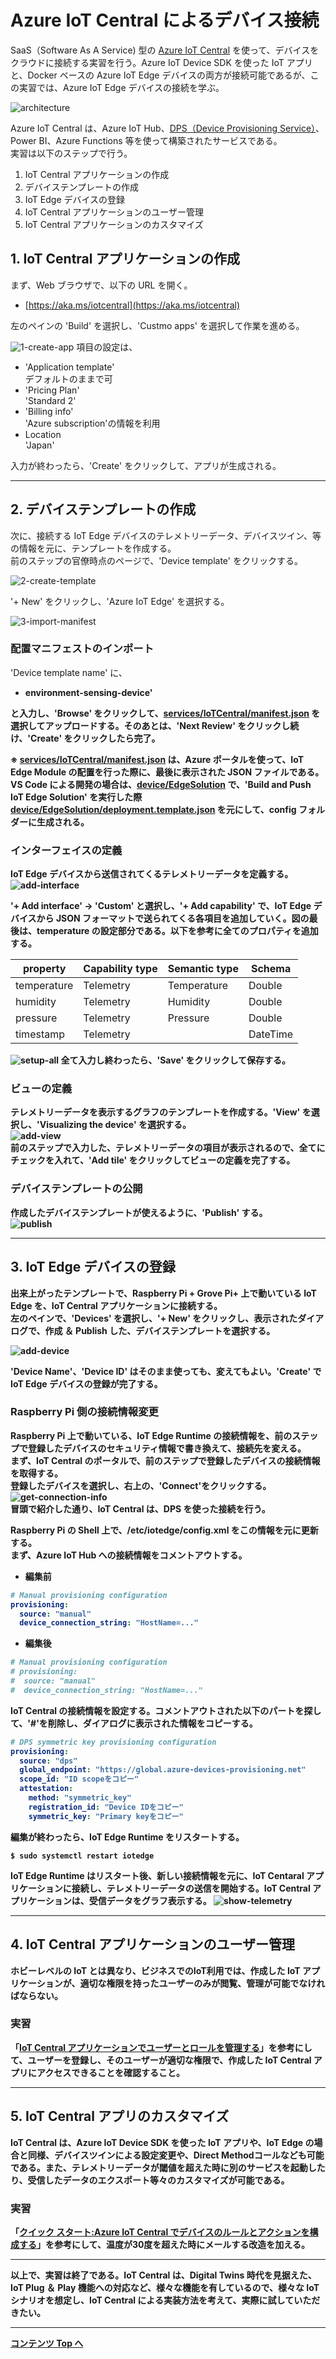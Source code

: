 # Azure IoT Central によるデバイス接続 
SaaS（Software As A Service) 型の [Azure IoT Central](https://docs.microsoft.com/ja-jp/azure/iot-central/core/overview-iot-central) を使って、デバイスをクラウドに接続する実習を行う。Azure IoT Device SDK を使った IoT アプリと、Docker ベースの Azure IoT Edge デバイスの両方が接続可能であるが、この実習では、Azure IoT Edge デバイスの接続を学ぶ。  

![architecture](../images/iot-central/architecture.png) 


Azure IoT Central は、Azure IoT Hub、[DPS（Device Provisioning Service）](https://docs.microsoft.com/ja-jp/azure/iot-dps/about-iot-dps)、Power BI、Azure Functions 等を使って構築されたサービスである。  
実習は以下のステップで行う。  

1. IoT Central アプリケーションの作成 
2. デバイステンプレートの作成
3. IoT Edge デバイスの登録 
4. IoT Central アプリケーションのユーザー管理
5. IoT Central アプリケーションのカスタマイズ  

## 1. IoT Central アプリケーションの作成 
まず、Web ブラウザで、以下の URL を開く。  
- [https://aka.ms/iotcentral](https://aka.ms/iotcentral)

左のペインの 'Build' を選択し、'Custmo apps' を選択して作業を進める。  

![1-create-app](../images/iot-central/1-create-app.png)
項目の設定は、  
- 'Application template'  
デフォルトのままで可
- 'Pricing Plan'  
'Standard 2'  
- 'Billing info'  
'Azure subscription'の情報を利用
- Location  
'Japan'

入力が終わったら、'Create' をクリックして、アプリが生成される。

---
## 2. デバイステンプレートの作成  
次に、接続する IoT Edge デバイスのテレメトリーデータ、デバイスツイン、等の情報を元に、テンプレートを作成する。  
前のステップの官僚時点のページで、'Device template' をクリックする。  

![2-create-template](../images/iot-central/2-create-template.png)

'+ New' をクリックし、'Azure IoT Edge' を選択する。  

![3-import-manifest](../images/iot-central/3-import-manifest.png)  


### 配置マニフェストのインポート  
'Device template name' に、  
- <b>environment-sensing-device'  

と入力し、'Browse' をクリックして、[services/IoTCentral/manifest.json](../services/IoTCentral/manifest.json) を選択してアップロードする。そのあとは、'Next Review' をクリックし続け、'Create' をクリックしたら完了。  

※ <b>[services/IoTCentral/manifest.json](../services/IoTCentral/manifest.json)</b> は、Azure ポータルを使って、IoT Edge Module の配置を行った際に、最後に表示された JSON ファイルである。VS Code による開発の場合は、[device/EdgeSolution](device/EdgeSolution) で、'Build and Push IoT Edge Solution' を実行した際 [device/EdgeSolution/deployment.template.json](../device/EdgeSolution/deployment.template.json) を元にして、config フォルダーに生成される。  

### インターフェイスの定義  
IoT Edge デバイスから送信されてくるテレメトリーデータを定義する。  
![add-interface](../images/iot-central/4-add-interface.png)  

'+ Add interface' → 'Custom' と選択し、'+ Add capability' で、IoT Edge デバイスから JSON フォーマットで送られてくる各項目を追加していく。図の最後は、<b>temperature</b> の設定部分である。以下を参考に全てのプロパティを追加する。  

|property|Capability type|Semantic type|Schema|
|---|---|---|---|
|temperature|Telemetry|Temperature|Double|
|humidity|Telemetry|Humidity|Double|
|pressure|Telemetry|Pressure|Double|
|timestamp|Telemetry||DateTime|

![setup-all](../images/iot-central/5-setup-all-telemetry.png)
全て入力し終わったら、'Save' をクリックして保存する。  

### ビューの定義  
テレメトリーデータを表示するグラフのテンプレートを作成する。'View' を選択し、'Visualizing the device' を選択する。    
![add-view](../images/iot-central/6-add-view.png)  
前のステップで入力した、テレメトリーデータの項目が表示されるので、全てにチェックを入れて、'Add tile' をクリックしてビューの定義を完了する。  

### デバイステンプレートの公開  
作成したデバイステンプレートが使えるように、'Publish' する。  
![publish](../images/iot-central/7-publish-template.png)

---
## 3. IoT Edge デバイスの登録  
出来上がったテンプレートで、Raspberry Pi + Grove Pi+ 上で動いている IoT Edge を、IoT Central アプリケーションに接続する。  
左のペインで、'Devices' を選択し、'+ New' をクリックし、表示されたダイアログで、作成 ＆ Publish した、デバイステンプレートを選択する。  

![add-device](../images/iot-central/8-add-iot-edge.png)

'Device Name'、'Device ID' はそのまま使っても、変えてもよい。'Create' で IoT Edge デバイスの登録が完了する。  

### Raspberry Pi 側の接続情報変更  
Raspberry Pi 上で動いている、IoT Edge Runtime の接続情報を、前のステップで登録したデバイスのセキュリティ情報で書き換えて、接続先を変える。  
まず、IoT Central のポータルで、前のステップで登録したデバイスの接続情報を取得する。  
登録したデバイスを選択し、右上の、'Connect'をクリックする。
![get-connection-info](../images/iot-central/9-get-connection-info.png)   
冒頭で紹介した通り、IoT Central は、DPS を使った接続を行う。  

Raspberry Pi の Shell 上で、/etc/iotedge/config.xml をこの情報を元に更新する。  
まず、Azure IoT Hub への接続情報をコメントアウトする。  
- 編集前
```yaml
# Manual provisioning configuration
provisioning:
  source: "manual"
  device_connection_string: "HostName=..."
```
- 編集後
```yaml
# Manual provisioning configuration
# provisioning:
#  source: "manual"
#  device_connection_string: "HostName=..."
```
IoT Central の接続情報を設定する。コメントアウトされた以下のパートを探して、'#'を削除し、ダイアログに表示された情報をコピーする。
```yaml
# DPS symmetric key provisioning configuration
provisioning:
  source: "dps"
  global_endpoint: "https://global.azure-devices-provisioning.net"
  scope_id: "ID scopeをコピー"
  attestation:
    method: "symmetric_key"
    registration_id: "Device IDをコピー"
    symmetric_key: "Primary keyをコピー"
```
編集が終わったら、IoT Edge Runtime をリスタートする。  
```
$ sudo systemctl restart iotedge
```
IoT Edge Runtime はリスタート後、新しい接続情報を元に、IoT Centaral アプリケーションに接続し、テレメトリーデータの送信を開始する。IoT Central アプリケーションは、受信データをグラフ表示する。
![show-telemetry](../images/iot-central/10-show-telemetry.png)

---
## 4. IoT Central アプリケーションのユーザー管理  
ホビーレベルの IoT とは異なり、ビジネスでのIoT利用では、作成した IoT アプリケーションが、適切な権限を持ったユーザーのみが閲覧、管理が可能でなければならない。  

### 実習
「[IoT Central アプリケーションでユーザーとロールを管理する](https://docs.microsoft.com/ja-jp/azure/iot-central/core/howto-manage-users-roles)」を参考にして、ユーザーを登録し、そのユーザーが適切な権限で、作成した IoT Central アプリにアクセスできることを確認すること。  


---
## 5. IoT Central アプリのカスタマイズ  
IoT Central は、Azure IoT Device SDK を使った IoT アプリや、IoT Edge の場合と同様、デバイスツインによる設定変更や、Direct Methodコールなども可能である。また、テレメトリーデータが閾値を超えた時に別のサービスを起動したり、受信したデータのエクスポート等々のカスタマイズが可能である。  

### 実習
「[クイック スタート:Azure IoT Central でデバイスのルールとアクションを構成する](https://docs.microsoft.com/ja-jp/azure/iot-central/core/quick-configure-rules)」を参考にして、温度が30度を超えた時にメールする改造を加える。

---
以上で、実習は終了である。IoT Central は、Digital Twins 時代を見据えた、IoT Plug ＆ Play 機能への対応など、様々な機能を有しているので、様々な IoT シナリオを想定し、IoT Central による実装方法を考えて、実際に試していただきたい。  

---
[コンテンツ Top へ](../README.md)
